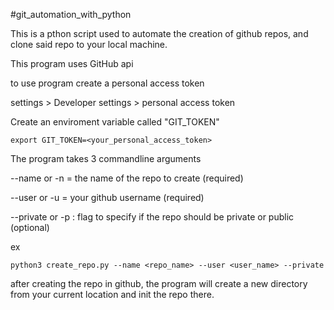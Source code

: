 #git_automation_with_python


This is a pthon script used to automate the creation of github repos,
and clone said repo to your local machine. 

This program uses GitHub api 

to use program create a personal access token 

settings > Developer settings > personal access token

Create an enviroment variable called "GIT_TOKEN"

```
export GIT_TOKEN=<your_personal_access_token>
```

The program takes 3 commandline arguments 

--name or -n = the name of the repo to create (required)

--user or -u = your github username (required)

--private or -p : flag to specify if the repo should be private or public (optional)

ex
```
python3 create_repo.py --name <repo_name> --user <user_name> --private
``` 

after creating the repo in github, the program will create a new directory
from your current location and init the repo there. 
